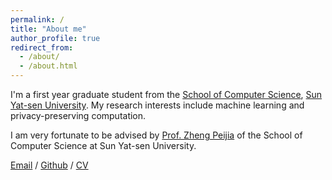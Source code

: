 ```yaml
---
permalink: /
title: "About me"
author_profile: true
redirect_from: 
  - /about/
  - /about.html
---
```


I'm a first year graduate student from the [School of Computer Science](https://cse.sysu.edu.cn/), [Sun Yat-sen University](https://www.sysu.edu.cn/). My research interests include machine learning and privacy-preserving computation. 

I am very fortunate to be advised by [Prof. Zheng Peijia](https://cse.sysu.edu.cn/teacher/ZhengPeijia) of the School of Computer Science at Sun Yat-sen University.

[Email](cxy13192381118@163.com) / [Github](https://github.com/diffwoak) / [CV](../assets/简历.pdf) 


